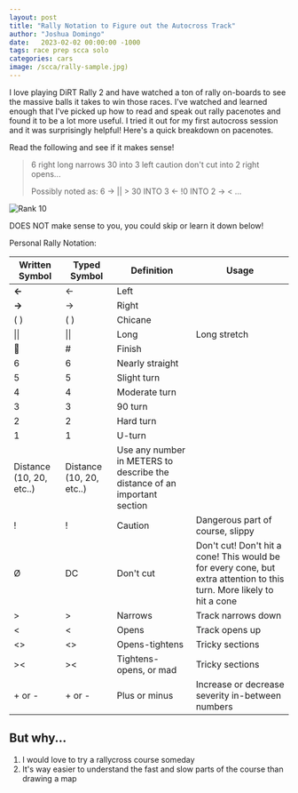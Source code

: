 ```yaml
---
layout: post
title: "Rally Notation to Figure out the Autocross Track"
author: "Joshua Domingo"
date:   2023-02-02 00:00:00 -1000
tags: race prep scca solo  
categories: cars
image: /scca/rally-sample.jpg)
---
```

I love playing DiRT Rally 2 and have watched a ton of rally on-boards to see the massive balls it takes to win those races. I've watched and learned enough that I've picked up how to read and speak out rally pacenotes and found it to be a lot more useful. I tried it out for my first autocross session and it was surprisingly helpful! Here's a quick breakdown on pacenotes. 

Read the following and see if it makes sense!

> 6 right long narrows 30 into 3 left caution don't cut into 2 right opens...
>
> Possibly noted as:
> 6 -> || > 30 INTO 3 <- !0 INTO 2 -> < ...


![Rank 10](https://sudoyashi.github.io/Joshis-Garage/assets/img/scca/rally-sample.jpg)

DOES NOT make sense to you, you could skip or learn it down below!

 Personal Rally Notation:

| Written Symbol           | Typed Symbol             | Definition                                                   | Usage                                                        |
| ------------------------ | ------------------------ | ------------------------------------------------------------ | ------------------------------------------------------------ |
| **←**                    | <-                       | Left                                                         |                                                              |
| **→**                    | ->                       | Right                                                        |                                                              |
| ( )                      | ( )                      | Chicane                                                      |                                                              |
| \|\|                     | \|\|                     | Long                                                         | Long stretch                                                 |
| 🏁                        | #                        | Finish                                                       |                                                              |
| 6                        | 6                        | Nearly straight                                              |                                                              |
| 5                        | 5                        | Slight turn                                                  |                                                              |
| 4                        | 4                        | Moderate turn                                                |                                                              |
| 3                        | 3                        | 90 turn                                                      |                                                              |
| 2                        | 2                        | Hard turn                                                    |                                                              |
| 1                        | 1                        | U-turn                                                       |                                                              |
| Distance (10, 20, etc..) | Distance (10, 20, etc..) | Use any number in METERS to describe the distance of an important section |                                                              |
| !                        | !                        | Caution                                                      | Dangerous part of course, slippy                             |
| Ø                        | DC                       | Don't cut                                                    | Don't cut! Don't hit a cone! This would be for every cone, but extra attention to this turn. More likely to hit a cone |
| >                        | >                        | Narrows                                                      | Track narrows down                                           |
| <                        | <                        | Opens                                                        | Track opens up                                               |
| <>                       | <>                       | Opens-tightens                                               | Tricky sections                                              |
| ><                       | ><                       | Tightens-opens, or mad                                       | Tricky sections                                              |
| + or -                   | + or -                   | Plus or minus                                                | Increase or decrease severity in-between numbers             |

## But why...

1) I would love to try a rallycross course someday
2) It's way easier to understand the fast and slow parts of the course than drawing a map